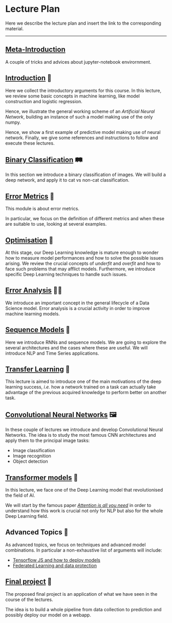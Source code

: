 # Lecture Plan

Here we describe the lecture plan and insert the link to the corresponding material.

---

## [Meta-Introduction](JupyterTricks.md)

A couple of tricks and advices about jupyter-notebook envirornment.

## [Introduction](https://github.com/oscar-defelice/DeepLearning-lectures/blob/master/src/01.IntroductionToDeepLearning.ipynb) 🎒

Here we collect the introductory arguments for this course. In this lecture, we review some basic concepts in machine learning, like model construction and logistic regression.

Hence, we illustrate the general working scheme of an _Artificial Neural Network_, building an instance of such a model making use of the only numpy.

Hence, we show a first example of predictive model making use of neural network.
Finally, we give some references and instructions to follow and execute these lectures.

## [Binary Classification](https://github.com/oscar-defelice/DeepLearning-lectures/blob/master/src/02.BinaryClassificationKeras.ipynb) 🛤️

In this section we introduce a binary classification of images.
We will build a deep network, and apply it to cat vs non-cat classification.

## [Error Metrics](https://github.com/oscar-defelice/DeepLearning-lectures/blob/master/src/03.ErrorMetrics.ipynb) 🌊

This module is about error metrics.

In particular, we focus on the definition of different metrics and when these are suitable to use, looking at several examples.

## [Optimisation](https://github.com/oscar-defelice/DeepLearning-lectures/blob/master/src/04.OptimisationKeras.ipynb) 🦾

At this stage, our Deep Learning knowledge is mature enough to wonder how to measure model performances and how to solve the possible issues arising.
We review the crucial concepts of _underfit_ and _overfit_ and how to face such problems that may afflict models.
Furthermore, we introduce specific Deep Learning techniques to handle such issues.

## [Error Analysis](https://github.com/oscar-defelice/DeepLearning-lectures/blob/master/src/05.ErrorAnalysis.ipynb) 👨‍🏫

We introduce an important concept in the general lifecycle of a Data Science model.
Error analysis is a crucial activity in order to improve machine learning models.

## [Sequence Models](https://github.com/oscar-defelice/DeepLearning-lectures/blob/master/src/06.SequenceModels.ipynb) 🦿

Here we introduce RNNs and sequence models.
We are going to explore the several architectures and the cases where these are useful.
We will introduce NLP and Time Series applications.

## [Transfer Learning](https://github.com/oscar-defelice/DeepLearning-lectures/blob/master/src/07.TransferLearning.ipynb) 🔧

This lecture is aimed to introduce one of the main motivations of the deep learning success, _i.e._ how a network trained on a task can actually take advantage of the previous acquired knowledge to perform better on another task.

## [Convolutional Neural Networks](https://github.com/oscar-defelice/DeepLearning-lectures/blob/master/src/09.ConvolutionalNNKeras.ipynb) 🖼️

In these couple of lectures we introduce and develop Convolutional Neural Networks.
The idea is to study the most famous CNN architectures and apply them to the principal image tasks:

- Image classification
- Image recognition
- Object detection

## [Transformer models]() 🤖

In this lecture, we face one of the Deep Learning model that revolutionised the field of AI.

We will start by the famous paper [_Attention is all you need_](https://arxiv.org/abs/1706.03762) in order to understand how this work is crucial not only for NLP but also for the whole Deep Learning field.

## Advanced Topics 🧪

As advanced topics, we focus on techniques and advanced model combinations.
In particular a non-exhaustive list of arguments will include:

- [Tensorflow JS and how to deploy models](https://github.com/oscar-defelice/DeepLearning-lectures/tree/master/src/TFJS)
- [Federated Learning and data protection](https://github.com/oscar-defelice/DeepLearning-lectures/blob/master/src/13.Federated_Learning.ipynb)

## [Final project](https://github.com/oscar-defelice/DeepLearning-lectures/blob/master/src/FinalProject.ipynb) 🚧

The proposed final project is an application of what we have seen in the course of the lectures.

The idea is to build a whole pipeline from data collection to prediction and possibly deploy our model on a webapp.
